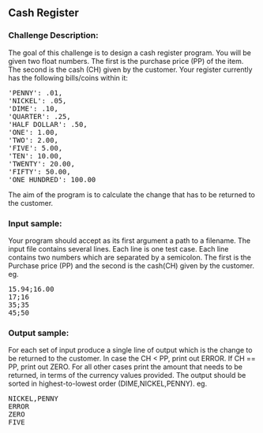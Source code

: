 <h2>Cash Register</h2>

<h3>Challenge Description:</h3>

<p>
    The goal of this challenge is to design a cash register program.
    You will be given two float numbers. The first is the purchase price (PP) of the item.
    The second is the cash (CH) given by the customer.
    Your register currently has the following bills/coins within it:
</p>

<pre>&apos;PENNY&apos;: .01,
&apos;NICKEL&apos;: .05,
&apos;DIME&apos;: .10,
&apos;QUARTER&apos;: .25,
&apos;HALF DOLLAR&apos;: .50,
&apos;ONE&apos;: 1.00,
&apos;TWO&apos;: 2.00,
&apos;FIVE&apos;: 5.00,
&apos;TEN&apos;: 10.00,
&apos;TWENTY&apos;: 20.00,
&apos;FIFTY&apos;: 50.00,
&apos;ONE HUNDRED&apos;: 100.00</pre>

<p>
    The aim of the program is to calculate the change that has to be returned to the customer.
</p><h3>Input sample:</h3>
<p>
    Your program should accept as its first argument a path to a filename.
    The input file contains several lines. Each line is one test case.
    Each line contains two numbers which are separated by a semicolon.
    The first is the Purchase price (PP) and the second is the cash(CH) given by the customer. eg.
</p>
<pre class="description-input-output">15.94;16.00
17;16
35;35
45;50</pre>

<h3>Output sample:</h3>

<p>
    For each set of input produce a single line of output which is the change to be returned to the customer.
    In case the CH &lt; PP, print out ERROR. If CH == PP, print out ZERO.
    For all other cases print the amount that needs to be returned, in terms of the currency values provided.
    The output should be sorted in highest-to-lowest order (DIME,NICKEL,PENNY). eg.
</p>

<pre class="description-input-output">NICKEL,PENNY
ERROR
ZERO
FIVE</pre>
